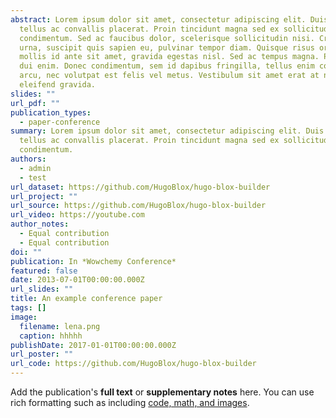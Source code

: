 ```yaml
---
abstract: Lorem ipsum dolor sit amet, consectetur adipiscing elit. Duis posuere
  tellus ac convallis placerat. Proin tincidunt magna sed ex sollicitudin
  condimentum. Sed ac faucibus dolor, scelerisque sollicitudin nisi. Cras purus
  urna, suscipit quis sapien eu, pulvinar tempor diam. Quisque risus orci,
  mollis id ante sit amet, gravida egestas nisl. Sed ac tempus magna. Proin in
  dui enim. Donec condimentum, sem id dapibus fringilla, tellus enim condimentum
  arcu, nec volutpat est felis vel metus. Vestibulum sit amet erat at nulla
  eleifend gravida.
slides: ""
url_pdf: ""
publication_types:
  - paper-conference
summary: Lorem ipsum dolor sit amet, consectetur adipiscing elit. Duis posuere
  tellus ac convallis placerat. Proin tincidunt magna sed ex sollicitudin
  condimentum.
authors:
  - admin
  - test
url_dataset: https://github.com/HugoBlox/hugo-blox-builder
url_project: ""
url_source: https://github.com/HugoBlox/hugo-blox-builder
url_video: https://youtube.com
author_notes:
  - Equal contribution
  - Equal contribution
doi: ""
publication: In *Wowchemy Conference*
featured: false
date: 2013-07-01T00:00:00.000Z
url_slides: ""
title: An example conference paper
tags: []
image:
  filename: lena.png
  caption: hhhhh
publishDate: 2017-01-01T00:00:00.000Z
url_poster: ""
url_code: https://github.com/HugoBlox/hugo-blox-builder
---
```

Add the publication's **full text** or **supplementary notes** here. You can use rich formatting such as including [code, math, and images](https://docs.hugoblox.com/content/writing-markdown-latex/).

